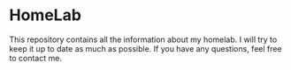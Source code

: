 # HomeLab
This repository contains all the information about my homelab. I will try to keep it up to date as much as possible.
If you have any questions, feel free to contact me.
